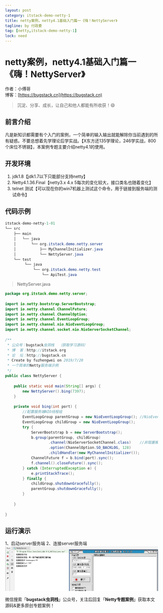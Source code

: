```yaml
---
layout: post
category: itstack-demo-netty-1
title: netty案例，netty4.1基础入门篇一《嗨！NettyServer》
tagline: by 付政委
tag: [netty,itstack-demo-netty-1] 
lock: need
---
```


# netty案例，netty4.1基础入门篇一《嗨！NettyServer》

作者：小傅哥
<br/>博客：[https://bugstack.cn](https://bugstack.cn)

> 沉淀、分享、成长，让自己和他人都能有所收获！😄

## 前言介绍
凡是新知识都需要有个入门的案例，一个简单的输入输出就能解除你当前遇到的所有疑惑。不要总想着先学理论后学实战。【X东方还135学理论，246学实战，800个床位不锈钢】，本案例专题主要介绍netty4.1的使用。

## 开发环境
1. jdk1.8【jdk1.7以下只能部分支持netty】
2. Netty4.1.36.Final【netty3.x 4.x 5每次的变化较大，接口类名也随着变化】
3. telnet 测试【可以现在你的win7机器上测试这个命令，用于链接到服务端的测试命令】

## 代码示例
```java
itstack-demo-netty-1-01
└── src
    ├── main
    │   └── java
    │       └── org.itstack.demo.netty.server
    │           ├── MyChannelInitializer.java
    │           └── NettyServer.java
    └── test
         └── java
             └── org.itstack.demo.netty.test
                 └── ApiTest.java
```

>NettyServer.java

```java
package org.itstack.demo.netty.server;

import io.netty.bootstrap.ServerBootstrap;
import io.netty.channel.ChannelFuture;
import io.netty.channel.ChannelOption;
import io.netty.channel.EventLoopGroup;
import io.netty.channel.nio.NioEventLoopGroup;
import io.netty.channel.socket.nio.NioServerSocketChannel;

/**
 * 公众号：bugstack虫洞栈  ｛获取学习源码｝
 * 博  客：http://itstack.org
 * 论  坛：http://bugstack.cn
 * Create by fuzhengwei on 2019/7/20
 * 一个简单的Netty服务端示例
 */
public class NettyServer {

    public static void main(String[] args) {
        new NettyServer().bing(7397);
    }

    private void bing(int port) {
        //配置服务端NIO线程组
        EventLoopGroup parentGroup = new NioEventLoopGroup(); //NioEventLoopGroup extends MultithreadEventLoopGroup Math.max(1, SystemPropertyUtil.getInt("io.netty.eventLoopThreads", NettyRuntime.availableProcessors() * 2));
        EventLoopGroup childGroup = new NioEventLoopGroup();
        try {
            ServerBootstrap b = new ServerBootstrap();
            b.group(parentGroup, childGroup)
                    .channel(NioServerSocketChannel.class)    //非阻塞模式
                    .option(ChannelOption.SO_BACKLOG, 128)
                    .childHandler(new MyChannelInitializer());
            ChannelFuture f = b.bind(port).sync();
            f.channel().closeFuture().sync();
        } catch (InterruptedException e) {
            e.printStackTrace();
        } finally {
            childGroup.shutdownGracefully();
            parentGroup.shutdownGracefully();
        }

    }

}

```
## 运行演示
1、启动server服务端
2、连接server服务端
![](res\2019-08-01-netty案例，netty4.1基础入门篇一《嗨！NettyServer》.md\10d1b544-8b87-4e76-8d31-3bd217f63139.jpg)

微信搜索「**bugstack虫洞栈**」公众号，关注后回复「**Netty专题案例**」获取本文源码&更多原创专题案例！